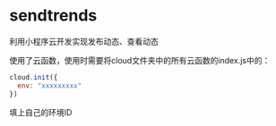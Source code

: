 # sendtrends
利用小程序云开发实现发布动态、查看动态

使用了云函数，使用时需要将cloud文件夹中的所有云函数的index.js中的：

```javascript
cloud.init({
  env: "xxxxxxxxx"
})
```

填上自己的环境ID